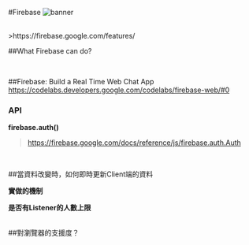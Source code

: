 #Firebase
![banner](https://github.com/krmfla/research-lab/blob/master/images/firebase.png "Firebase")

<br>
>https://firebase.google.com/features/

##What Firebase can do?

<br>

##Firebase: Build a Real Time Web Chat App
https://codelabs.developers.google.com/codelabs/firebase-web/#0


### API
<b>firebase.auth()</b>
>https://firebase.google.com/docs/reference/js/firebase.auth.Auth



<br>





##當資料改變時，如何即時更新Client端的資料

<b>實做的機制</b>

<b>是否有Listener的人數上限</b>

<br>
##對瀏覽器的支援度？
